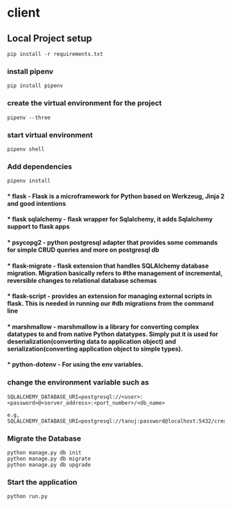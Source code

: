 # client

## Local Project setup
```
pip install -r requirements.txt
```

### install pipenv
```
pip install pipenv
```

### create the virtual environment for the project
```
pipenv --three
```

### start virtual environment
```
pipenv shell
```

### Add dependencies
```
pipenv install
```
#### * flask - Flask is a microframework for Python based on Werkzeug, Jinja 2 and good intentions

#### * flask sqlalchemy - flask wrapper for Sqlalchemy, it adds Sqlalchemy support to flask apps

#### * psycopg2 - python postgresql adapter that provides some commands for simple CRUD queries and more on postgresql db

#### * flask-migrate - flask extension that handles SQLAlchemy database migration. Migration basically refers to #the management of incremental, reversible changes to relational database schemas

#### * flask-script - provides an extension for managing external scripts in flask. This is needed in running our #db migrations from the command line

#### * marshmallow - marshmallow is a library for converting complex datatypes to and from native Python datatypes. Simply put it is used for deserialization(converting data to application object) and serialization(converting application object to simple types).

#### * python-dotenv - For using the env variables.

### change the environment variable such as
```
SQLALCHEMY_DATABASE_URI=postgresql://<user>:<password>@<server_address>:<port_number>/<db_name>

e.g, SQLALCHEMY_DATABASE_URI=postgresql://tanuj:password@localhost:5432/createurad
```

### Migrate the Database
```
python manage.py db init
python manage.py db migrate
python manage.py db upgrade
```

### Start the application
```
python run.py
```
